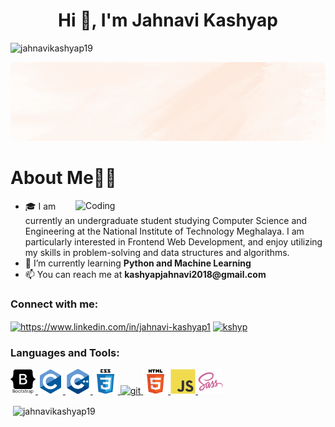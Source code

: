 <h1 align="center">Hi 👋, I'm Jahnavi Kashyap</h1>
<p align="left"> <img src="https://komarev.com/ghpvc/?username=jahnavikashyap19&label=Profile%20views&color=0e75b6&style=flat" alt="jahnavikashyap19" /> </p>
<p align="center"> <img src="https://github.com/JahnaviKashyap19/JahnaviKashyap19/blob/main/Banner.gif" alt="jahnavikashyap19" /> </p>
<h1 align="left">About Me👩‍💻</h1>
<img align="right" alt="Coding" width="400" src="https://cdn.dribbble.com/users/2646423/screenshots/5507196/computer.gif"/>
<p>
 <ul>
  <li> 🎓  I am currently an undergraduate student studying Computer Science and Engineering at the National Institute of Technology Meghalaya. I am particularly interested in Frontend Web Development, and enjoy utilizing my skills in problem-solving and data structures and algorithms.</li>
  <li> 📖  I’m currently learning <b>Python and Machine Learning </b></li>
  <li> 📫  You can reach me at <b>kashyapjahnavi2018@gmail.com</b></li>
 </ul>
 </p>
  

<h3 align="left">Connect with me:</h3>
<p align="left">
<a href="https://www.linkedin.com/in/jahnavi-kashyap1" target="blank"><img align="center" src="https://img.shields.io/badge/LinkedIn-0077B5?style=for-the-badge&logo=linkedin&logoColor=white" alt="https://www.linkedin.com/in/jahnavi-kashyap1"/></a>
<a href="https://www.hackerrank.com/kshyp" target="blank"><img align="center" src="https://raw.githubusercontent.com/rahuldkjain/github-profile-readme-generator/master/src/images/icons/Social/hackerrank.svg" alt="kshyp" height="30" width="40" /></a>
</p>

<h3 align="left">Languages and Tools:</h3>
<p align="left"> <a href="https://getbootstrap.com" target="_blank"> <img src="https://raw.githubusercontent.com/devicons/devicon/master/icons/bootstrap/bootstrap-plain-wordmark.svg" alt="bootstrap" width="40" height="40"/> </a> <a href="https://www.cprogramming.com/" target="_blank"> <img src="https://raw.githubusercontent.com/devicons/devicon/master/icons/c/c-original.svg" alt="c" width="40" height="40"/> </a> <a href="https://www.w3schools.com/cpp/" target="_blank"> <img src="https://raw.githubusercontent.com/devicons/devicon/master/icons/cplusplus/cplusplus-original.svg" alt="cplusplus" width="40" height="40"/> </a> <a href="https://www.w3schools.com/css/" target="_blank"> <img src="https://raw.githubusercontent.com/devicons/devicon/master/icons/css3/css3-original-wordmark.svg" alt="css3" width="40" height="40"/> </a> <a href="https://git-scm.com/" target="_blank"> <img src="https://www.vectorlogo.zone/logos/git-scm/git-scm-icon.svg" alt="git" width="40" height="40"/> </a> <a href="https://www.w3.org/html/" target="_blank"> <img src="https://raw.githubusercontent.com/devicons/devicon/master/icons/html5/html5-original-wordmark.svg" alt="html5" width="40" height="40"/> </a> <a href="https://developer.mozilla.org/en-US/docs/Web/JavaScript" target="_blank"> <img src="https://raw.githubusercontent.com/devicons/devicon/master/icons/javascript/javascript-original.svg" alt="javascript" width="40" height="40"/> </a> <a href="https://sass-lang.com" target="_blank" rel="noreferrer"> <img src="https://raw.githubusercontent.com/devicons/devicon/master/icons/sass/sass-original.svg" alt="sass" width="40" height="40"/> </a> </p>

<p>&nbsp;<img align="center" src="https://github-readme-stats.vercel.app/api?username=jahnavikashyap19&show_icons=true&locale=en" alt="jahnavikashyap19" /></p>

